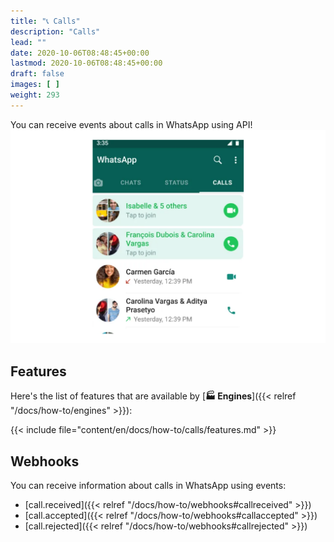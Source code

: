 ```yaml
---
title: "📞 Calls"
description: "Calls"
lead: ""
date: 2020-10-06T08:48:45+00:00
lastmod: 2020-10-06T08:48:45+00:00
draft: false
images: [ ]
weight: 293
---
```

You can receive events about calls in WhatsApp using API!
![](whatsapp-phone-call.png)

## Features
Here's the list of features that are available by [**🏭 Engines**]({{< relref "/docs/how-to/engines" >}}):

{{< include file="content/en/docs/how-to/calls/features.md" >}}

## Webhooks
You can receive information about calls in WhatsApp using events:
- [call.received]({{< relref "/docs/how-to/webhooks#callreceived" >}})
- [call.accepted]({{< relref "/docs/how-to/webhooks#callaccepted" >}})
- [call.rejected]({{< relref "/docs/how-to/webhooks#callrejected" >}})


